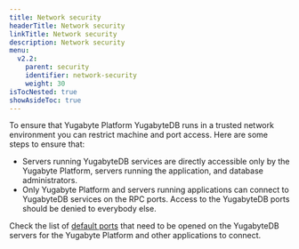 ```yaml
---
title: Network security
headerTitle: Network security
linkTitle: Network security
description: Network security
menu:
  v2.2:
    parent: security
    identifier: network-security
    weight: 30
isTocNested: true
showAsideToc: true
---
```

To ensure that Yugabyte Platform YugabyteDB runs in a trusted network environment you can restrict machine and port access. Here are some steps to ensure that:

- Servers running YugabyteDB services are directly accessible only by the Yugabyte Platform, servers running the application, and database administrators.
- Only Yugabyte Platform and servers running applications can connect to YugabyteDB services on the RPC ports. Access to the YugabyteDB ports should be denied to everybody else.

Check the list of [default ports](../../reference/configuration/default-ports) that need to be opened on the YugabyteDB servers for the Yugabyte Platform and other applications to connect.
